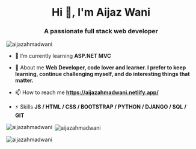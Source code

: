 <h1 align="center">Hi 👋, I'm Aijaz Wani</h1>
<h3 align="center">A passionate full stack web developer</h3>

<p align="left"> <img src="https://komarev.com/ghpvc/?username=aijazahmadwani&label=Profile%20views&color=0e75b6&style=flat" alt="aijazahmadwani" /> </p>

- 🌱 I’m currently learning **ASP.NET MVC**

- 💬 About me **Web Developer, code lover and learner. I prefer to keep learning, continue challenging myself, and do interesting things that matter.**

- 📫 How to reach me **https://aijazahmadwani.netlify.app/**

- ⚡ Skills **JS / HTML / CSS / BOOTSTRAP / PYTHON / DJANGO / SQL /  GIT**


<p><img align="left" src="https://github-readme-stats.vercel.app/api/top-langs?username=aijazahmadwani&show_icons=true&locale=en&layout=compact" alt="aijazahmadwani" /></p>

<p>&nbsp;<img align="center" src="https://github-readme-stats.vercel.app/api?username=aijazahmadwani&show_icons=true&locale=en" alt="aijazahmadwani" /></p>

<p><img align="center" src="https://github-readme-streak-stats.herokuapp.com/?user=aijazahmadwani&" alt="aijazahmadwani" /></p>
